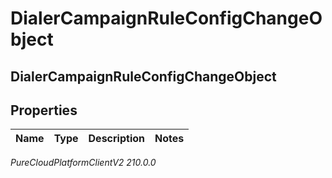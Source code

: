 # DialerCampaignRuleConfigChangeObject

## DialerCampaignRuleConfigChangeObject

## Properties

|Name | Type | Description | Notes|
|------------ | ------------- | ------------- | -------------|



_PureCloudPlatformClientV2 210.0.0_
